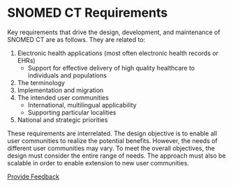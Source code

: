 # SNOMED CT Requirements

Key requirements that drive the design, development, and maintenance of SNOMED CT are as follows. They are related to:

1. Electronic health applications (most often electronic health records or EHRs)
   * Support for effective delivery of high quality healthcare to individuals and populations
2. The terminology
3. Implementation and migration
4. The intended user communities
   * International, multilingual applicability
   * Supporting particular localities
5. National and strategic priorities

These requirements are interrelated. The design objective is to enable all user communities to realize the potential benefits. However, the needs of different user communities may vary. To meet the overall objectives, the design must consider the entire range of needs. The approach must also be scalable in order to enable extension to new user communities.






<a href="https://docs.google.com/forms/d/e/1FAIpQLScTmbZIf0UEQwYDkY27EEWBkaiYkHSbR0_9DmFrMLXoQLyL7Q/viewform?usp=pp_url&entry.1767247133=SCT+Editorial+Guide&entry.670899847=SNOMED%20CT%20Requirements" class="button primary">Provide Feedback</a>
